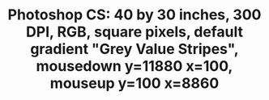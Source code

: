 ---
ee_id_thing: '76'
site: '1'
type: '2'
inv_num: 2011-004
add_credit:
url: 2011-004-photoshop-cs
title: 'Photoshop CS: 40 by 30 inches, 300 DPI, RGB, square pixels, default gradient
  "Grey Value Stripes", mousedown y=11880 x=100, mouseup y=100 x=8860'
year: '2011'
display_year: '2011'
medium: Chromogenic print
dims: 40 x 30 inches
pitch:
ps:
live_url:
youtube:
https://github.com/coryarcangel/alu:
imgs: photoshop-cs-2011-004-full-database-AR.jpg
subheading:
download:
commission:
related:
layout: things-i-made
---